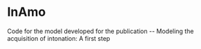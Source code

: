 # InAmo
Code for the model developed for the publication -- Modeling the acquisition of intonation: A first step

